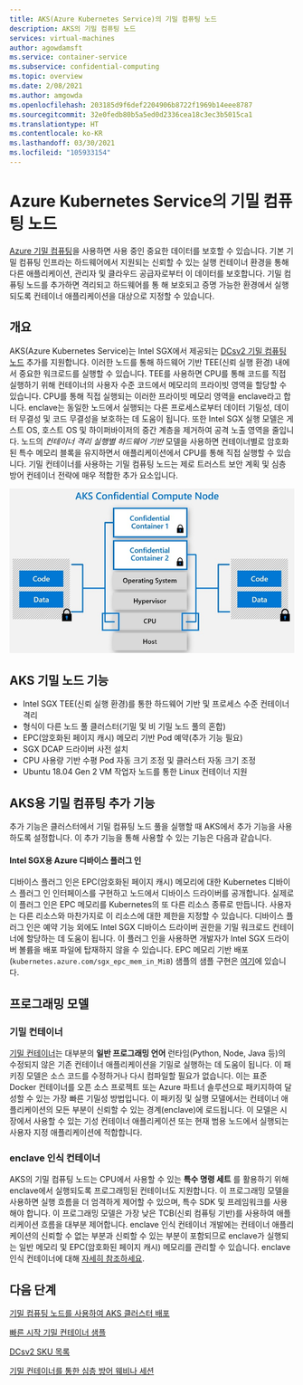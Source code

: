 ```yaml
---
title: AKS(Azure Kubernetes Service)의 기밀 컴퓨팅 노드
description: AKS의 기밀 컴퓨팅 노드
services: virtual-machines
author: agowdamsft
ms.service: container-service
ms.subservice: confidential-computing
ms.topic: overview
ms.date: 2/08/2021
ms.author: amgowda
ms.openlocfilehash: 203185d9f6def2204906b8722f1969b14eee8787
ms.sourcegitcommit: 32e0fedb80b5a5ed0d2336cea18c3ec3b5015ca1
ms.translationtype: HT
ms.contentlocale: ko-KR
ms.lasthandoff: 03/30/2021
ms.locfileid: "105933154"
---
```

# <a name="confidential-computing-nodes-on-azure-kubernetes-service"></a>Azure Kubernetes Service의 기밀 컴퓨팅 노드

[Azure 기밀 컴퓨팅](overview.md)을 사용하면 사용 중인 중요한 데이터를 보호할 수 있습니다. 기본 기밀 컴퓨팅 인프라는 하드웨어에서 지원되는 신뢰할 수 있는 실행 컨테이너 환경을 통해 다른 애플리케이션, 관리자 및 클라우드 공급자로부터 이 데이터를 보호합니다. 기밀 컴퓨팅 노드를 추가하면 격리되고 하드웨어를 통 해 보호되고 증명 가능한 환경에서 실행되도록 컨테이너 애플리케이션을 대상으로 지정할 수 있습니다.

## <a name="overview"></a>개요

AKS(Azure Kubernetes Service)는 Intel SGX에서 제공되는 [DCsv2 기밀 컴퓨팅 노드](confidential-computing-enclaves.md) 추가를 지원합니다. 이러한 노드를 통해 하드웨어 기반 TEE(신뢰 실행 환경) 내에서 중요한 워크로드를 실행할 수 있습니다. TEE를 사용하면 CPU를 통해 코드를 직접 실행하기 위해 컨테이너의 사용자 수준 코드에서 메모리의 프라이빗 영역을 할당할 수 있습니다. CPU를 통해 직접 실행되는 이러한 프라이빗 메모리 영역을 enclave라고 합니다. enclave는 동일한 노드에서 실행되는 다른 프로세스로부터 데이터 기밀성, 데이터 무결성 및 코드 무결성을 보호하는 데 도움이 됩니다. 또한 Intel SGX 실행 모델은 게스트 OS, 호스트 OS 및 하이퍼바이저의 중간 계층을 제거하여 공격 노출 영역을 줄입니다. 노드의 *컨테이너 격리 실행별 하드웨어 기반* 모델을 사용하면 컨테이너별로 암호화된 특수 메모리 블록을 유지하면서 애플리케이션에서 CPU를 통해 직접 실행할 수 있습니다. 기밀 컨테이너를 사용하는 기밀 컴퓨팅 노드는 제로 트러스트 보안 계획 및 심층 방어 컨테이너 전략에 매우 적합한 추가 요소입니다.

![SGX 노드 개요](./media/confidential-nodes-aks-overview/sgxaksnode.jpg)

## <a name="aks-confidential-nodes-features"></a>AKS 기밀 노드 기능

- Intel SGX TEE(신뢰 실행 환경)를 통한 하드웨어 기반 및 프로세스 수준 컨테이너 격리 
- 형식이 다른 노드 풀 클러스터(기밀 및 비 기밀 노드 풀의 혼합)
- EPC(암호화된 페이지 캐시) 메모리 기반 Pod 예약(추가 기능 필요)
- SGX DCAP 드라이버 사전 설치
- CPU 사용량 기반 수평 Pod 자동 크기 조정 및 클러스터 자동 크기 조정
- Ubuntu 18.04 Gen 2 VM 작업자 노드를 통한 Linux 컨테이너 지원

## <a name="confidential-computing-add-on-for-aks"></a>AKS용 기밀 컴퓨팅 추가 기능
추가 기능은 클러스터에서 기밀 컴퓨팅 노드 풀을 실행할 때 AKS에서 추가 기능을 사용하도록 설정합니다. 이 추가 기능을 통해 사용할 수 있는 기능은 다음과 같습니다.

#### <a name="azure-device-plugin-for-intel-sgx"></a>Intel SGX용 Azure 디바이스 플러그 인 <a id="sgx-plugin"></a>

디바이스 플러그 인은 EPC(암호화된 페이지 캐시) 메모리에 대한 Kubernetes 디바이스 플러그 인 인터페이스를 구현하고 노드에서 디바이스 드라이버를 공개합니다. 실제로 이 플러그 인은 EPC 메모리를 Kubernetes의 또 다른 리소스 종류로 만듭니다. 사용자는 다른 리소스와 마찬가지로 이 리소스에 대한 제한을 지정할 수 있습니다. 디바이스 플러그 인은 예약 기능 외에도 Intel SGX 디바이스 드라이버 권한을 기밀 워크로드 컨테이너에 할당하는 데 도움이 됩니다. 이 플러그 인을 사용하면 개발자가 Intel SGX 드라이버 볼륨을 배포 파일에 탑재하지 않을 수 있습니다. EPC 메모리 기반 배포(`kubernetes.azure.com/sgx_epc_mem_in_MiB`) 샘플의 샘플 구현은 [여기](https://github.com/Azure-Samples/confidential-computing/blob/main/containersamples/helloworld/helm/templates/helloworld.yaml)에 있습니다.


## <a name="programming-models"></a>프로그래밍 모델

### <a name="confidential-containers"></a>기밀 컨테이너

[기밀 컨테이너](confidential-containers.md)는 대부분의 **일반 프로그래밍 언어** 런타임(Python, Node, Java 등)의 수정되지 않은 기존 컨테이너 애플리케이션을 기밀로 실행하는 데 도움이 됩니다. 이 패키징 모델은 소스 코드를 수정하거나 다시 컴파일할 필요가 없습니다. 이는 표준 Docker 컨테이너를 오픈 소스 프로젝트 또는 Azure 파트너 솔루션으로 패키지하여 달성할 수 있는 가장 빠른 기밀성 방법입니다. 이 패키징 및 실행 모델에서는 컨테이너 애플리케이션의 모든 부분이 신뢰할 수 있는 경계(enclave)에 로드됩니다. 이 모델은 시장에서 사용할 수 있는 기성 컨테이너 애플리케이션 또는 현재 범용 노드에서 실행되는 사용자 지정 애플리케이션에 적합합니다.

### <a name="enclave-aware-containers"></a>enclave 인식 컨테이너
AKS의 기밀 컴퓨팅 노드는 CPU에서 사용할 수 있는 **특수 명령 세트** 를 활용하기 위해 enclave에서 실행되도록 프로그래밍된 컨테이너도 지원합니다. 이 프로그래밍 모델을 사용하면 실행 흐름을 더 엄격하게 제어할 수 있으며, 특수 SDK 및 프레임워크를 사용해야 합니다. 이 프로그래밍 모델은 가장 낮은 TCB(신뢰 컴퓨팅 기반)를 사용하여 애플리케이션 흐름을 대부분 제어합니다. enclave 인식 컨테이너 개발에는 컨테이너 애플리케이션의 신뢰할 수 없는 부분과 신뢰할 수 있는 부분이 포함되므로 enclave가 실행되는 일반 메모리 및 EPC(암호화된 페이지 캐시) 메모리를 관리할 수 있습니다. enclave 인식 컨테이너에 대해 [자세히 참조하세요](enclave-aware-containers.md).

## <a name="next-steps"></a>다음 단계

[기밀 컴퓨팅 노드를 사용하여 AKS 클러스터 배포](./confidential-nodes-aks-get-started.md)

[빠른 시작 기밀 컨테이너 샘플](https://github.com/Azure-Samples/confidential-container-samples)

[DCsv2 SKU 목록](../virtual-machines/dcv2-series.md)

[기밀 컨테이너를 통한 심층 방어 웨비나 세션](https://www.youtube.com/watch?reload=9&v=FYZxtHI_Or0&feature=youtu.be)

<!-- LINKS - external -->
[Azure Attestation]: ../attestation/index.yml


<!-- LINKS - internal -->
[DC Virtual Machine]: /confidential-computing/virtual-machine-solutions
